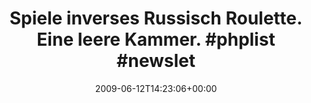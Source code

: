 ---
retweeted: false
source: <a href="http://twitter.com" rel="nofollow">Twitter Web Client</a>
entities:
  hashtags:
  - text: phplist
    indices:
    - '54'
    - '62'
  - text: newsletter
    indices:
    - '63'
    - '74'
  symbols: []
  user_mentions: []
  urls: []
display_text_range:
- '0'
- '74'
favorite_count: '1'
id_str: '2131684043'
truncated: false
retweet_count: '0'
id: '2131684043'
created_at: Fri Jun 12 14:23:06 +0000 2009
favorited: false
full_text: 'Spiele inverses Russisch Roulette. Eine leere Kammer. #phplist #newsletter'
lang: de
tags:
- phplist
- newsletter
- pesos/twitter
date: '2009-06-12T14:23:06+00:00'
src: https://twitter.com/bascht/status/2131684043
original_url: https://twitter.com/bascht/status/2131684043
type: twitter_tweet
text: 'Spiele inverses Russisch Roulette. Eine leere Kammer. #phplist #newsletter'
title: 'Spiele inverses Russisch Roulette. Eine leere Kammer. #phplist #newslet'

---